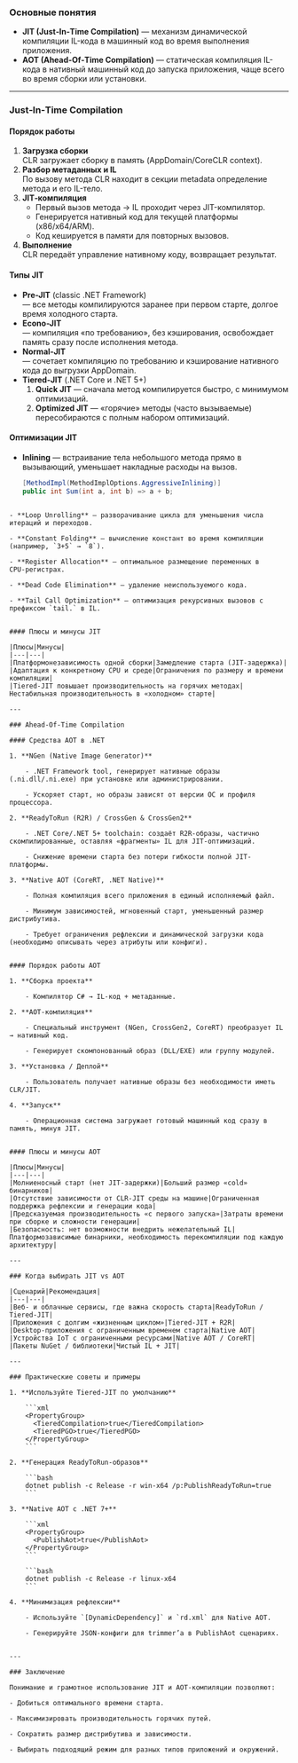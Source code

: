 ### Основные понятия

- **JIT (Just‑In‑Time Compilation)** — механизм динамической компиляции IL-кода в машинный код во время выполнения приложения.  
- **AOT (Ahead‑Of‑Time Compilation)** — статическая компиляция IL-кода в нативный машинный код до запуска приложения, чаще всего во время сборки или установки.

---

### Just‑In‑Time Compilation

#### Порядок работы

1. **Загрузка сборки**  
   CLR загружает сборку в память (AppDomain/CoreCLR context).  
2. **Разбор метаданных и IL**  
   По вызову метода CLR находит в секции metadata определение метода и его IL-тело.  
3. **JIT‑компиляция**  
   - Первый вызов метода → IL проходит через JIT-компилятор.  
   - Генерируется нативный код для текущей платформы (x86/x64/ARM).  
   - Код кешируется в памяти для повторных вызовов.  
4. **Выполнение**  
   CLR передаёт управление нативному коду, возвращает результат.

#### Типы JIT

- **Pre-JIT** (classic .NET Framework)  
  — все методы компилируются заранее при первом старте, долгое время холодного старта.  
- **Econo-JIT**  
  — компиляция «по требованию», без кэширования, освобождает память сразу после исполнения метода.  
- **Normal‑JIT**  
  — сочетает компиляцию по требованию и кэширование нативного кода до выгрузки AppDomain.  
- **Tiered‑JIT** (.NET Core и .NET 5+)  
  1. **Quick JIT** — сначала метод компилируется быстро, с минимумом оптимизаций.  
  2. **Optimized JIT** — «горячие» методы (часто вызываемые) пересобираются с полным набором оптимизаций.

#### Оптимизации JIT

- **Inlining** — встраивание тела небольшого метода прямо в вызывающий, уменьшает накладные расходы на вызов.  
  ```csharp
  [MethodImpl(MethodImplOptions.AggressiveInlining)]
  public int Sum(int a, int b) => a + b;
```

- **Loop Unrolling** — разворачивание цикла для уменьшения числа итераций и переходов.
    
- **Constant Folding** — вычисление констант во время компиляции (например, `3+5` → `8`).
    
- **Register Allocation** — оптимальное размещение переменных в CPU‑регистрах.
    
- **Dead Code Elimination** — удаление неиспользуемого кода.
    
- **Tail Call Optimization** — оптимизация рекурсивных вызовов с префиксом `tail.` в IL.
    

#### Плюсы и минусы JIT

|Плюсы|Минусы|
|---|---|
|Платформонезависимость одной сборки|Замедление старта (JIT‑задержка)|
|Адаптация к конкретному CPU и среде|Ограничения по размеру и времени компиляции|
|Tiered‑JIT повышает производительность на горячих методах|Нестабильная производительность в «холодном» старте|

---

### Ahead‑Of‑Time Compilation

#### Средства AOT в .NET

1. **NGen (Native Image Generator)**
    
    - .NET Framework tool, генерирует нативные образы (.ni.dll/.ni.exe) при установке или администрировании.
        
    - Ускоряет старт, но образы зависят от версии ОС и профиля процессора.
        
2. **ReadyToRun (R2R) / CrossGen & CrossGen2**
    
    - .NET Core/.NET 5+ toolchain: создаёт R2R-образы, частично скомпилированные, оставляя «фрагменты» IL для JIT-оптимизаций.
        
    - Снижение времени старта без потери гибкости полной JIT-платформы.
        
3. **Native AOT (CoreRT, .NET Native)**
    
    - Полная компиляция всего приложения в единый исполняемый файл.
        
    - Минимум зависимостей, мгновенный старт, уменьшенный размер дистрибутива.
        
    - Требует ограничения рефлексии и динамической загрузки кода (необходимо описывать через атрибуты или конфиги).
        

#### Порядок работы AOT

1. **Сборка проекта**
    
    - Компилятор C# → IL-код + метаданные.
        
2. **AOT‑компиляция**
    
    - Специальный инструмент (NGen, CrossGen2, CoreRT) преобразует IL → нативный код.
        
    - Генерирует скомпонованный образ (DLL/EXE) или группу модулей.
        
3. **Установка / Деплой**
    
    - Пользователь получает нативные образы без необходимости иметь CLR/JIT.
        
4. **Запуск**
    
    - Операционная система загружает готовый машинный код сразу в память, минуя JIT.
        

#### Плюсы и минусы AOT

|Плюсы|Минусы|
|---|---|
|Молниеносный старт (нет JIT‑задержки)|Больший размер «cold» бинарников|
|Отсутствие зависимости от CLR‑JIT среды на машине|Ограниченная поддержка рефлексии и генерации кода|
|Предсказуемая производительность «с первого запуска»|Затраты времени при сборке и сложности генерации|
|Безопасность: нет возможности внедрить нежелательный IL|Платформозависимые бинарники, необходимость перекомпиляции под каждую архитектуру|

---

### Когда выбирать JIT vs AOT

|Сценарий|Рекомендация|
|---|---|
|Веб‑ и облачные сервисы, где важна скорость старта|ReadyToRun / Tiered‑JIT|
|Приложения с долгим «жизненным циклом»|Tiered‑JIT + R2R|
|Desktop‑приложения с ограниченным временем старта|Native AOT|
|Устройства IoT с ограниченными ресурсами|Native AOT / CoreRT|
|Пакеты NuGet / библиотеки|Чистый IL + JIT|

---

### Практические советы и примеры

1. **Используйте Tiered‑JIT по умолчанию**
    
    ```xml
    <PropertyGroup>
      <TieredCompilation>true</TieredCompilation>
      <TieredPGO>true</TieredPGO>
    </PropertyGroup>
    ```
    
2. **Генерация ReadyToRun-образов**
    
    ```bash
    dotnet publish -c Release -r win-x64 /p:PublishReadyToRun=true
    ```
    
3. **Native AOT с .NET 7+**
    
    ```xml
    <PropertyGroup>
      <PublishAot>true</PublishAot>
    </PropertyGroup>
    ```
    
    ```bash
    dotnet publish -c Release -r linux-x64
    ```
    
4. **Минимизация рефлексии**
    
    - Используйте `[DynamicDependency]` и `rd.xml` для Native AOT.
        
    - Генерируйте JSON‑конфиги для trimmer’а в PublishAot сценариях.
        

---

### Заключение

Понимание и грамотное использование JIT и AOT-компиляции позволяют:

- Добиться оптимального времени старта.
    
- Максимизировать производительность горячих путей.
    
- Сократить размер дистрибутива и зависимости.
    
- Выбирать подходящий режим для разных типов приложений и окружений.